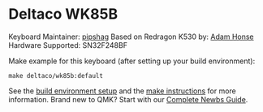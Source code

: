 # Deltaco WK85B

Keyboard Maintainer: [pipshag](https://github.com/Pipshag)
Based on Redragon K530 by: [Adam Honse](https://github.com/CalcProgrammer1)
Hardware Supported: SN32F248BF

Make example for this keyboard (after setting up your build environment):

    make deltaco/wk85b:default

See the [build environment setup](https://docs.qmk.fm/#/getting_started_build_tools) and the [make instructions](https://docs.qmk.fm/#/getting_started_make_guide) for more information. Brand new to QMK? Start with our [Complete Newbs Guide](https://docs.qmk.fm/#/newbs).
